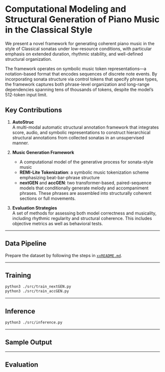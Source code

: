 # Computational Modeling and Structural Generation of Piano Music in the Classical Style

We present a novel framework for generating coherent piano music in the style of Classical sonatas under low-resource conditions, with particular emphasis on extended duration, rhythmic stability, and well-defined structural organization.

The framework operates on symbolic music token representations—a notation-based format that encodes sequences of discrete note events. By incorporating sonata structure via control tokens that specify phrase types, the framework captures both phrase-level organization and long-range dependencies spanning tens of thousands of tokens, despite the model’s 512-token input limit.

## Key Contributions

1. **AutoStruc**  
   A multi-modal automatic structural annotation framework that integrates score, audio, and symbolic representations to construct hierarchical structural annotations from collected sonatas in an unsupervised manner.

2. **Music Generation Framework**  
   - A computational model of the generative process for sonata-style music  
   - **REMI-Lite Tokenization**: a symbolic music tokenization scheme emphasizing beat-bar-phrase structure  
   - **nextGEN** and **accGEN**: two transformer-based, paired-sequence models that conditionally generate melody and accompaniment phrases. These phrases are assembled into structurally coherent sections or full movements.

3. **Evaluation Strategies**  
   A set of methods for assessing both model correctness and musicality, including rhythmic regularity and structural coherence. This includes objective metrics as well as behavioral tests.

---

## Data Pipeline

Prepare the dataset by following the steps in [`xxREADME.md`](xxREADME.md).

---

## Training

```bash
python3 ./src/train_nextGEN.py
python3 ./src/train_accGEN.py
```

---

## Inference
```bash
python3 ./src/inference.py
```

---

## Sample Output

---

## Evaluation